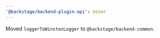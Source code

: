 ```yaml
---
'@backstage/backend-plugin-api': minor
---
```


Moved `loggerToWinstonLogger` to `@backstage/backend-common`.
